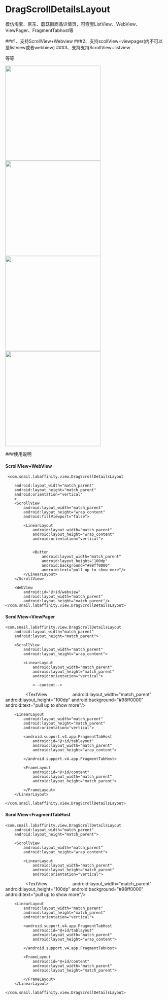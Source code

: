 # DragScrollDetailsLayout
模仿淘宝、京东、蘑菇街商品详情页，可嵌套ListView、WebView、ViewPager、FragmentTabhost等

###1、支持ScrollView+Webview 
###2、支持scollView+viewpager(内不可以是listview或者webbiew)
###3、支持支持ScrollView+listview

等等

<img src="https://github.com/happylishang/DragScrollDetailsLayout/blob/master/video/scrollview%2Bviewpager.gif" width=300></img> 
<img src="https://github.com/happylishang/DragScrollDetailsLayout/blob/master/video/scrollview%2Bfragmenttabhost.gif" width=300></img>
<img src="https://github.com/happylishang/DragScrollDetailsLayout/blob/master/video/scrollview%2Blistview.gif" width=300></img> 
<img src="https://github.com/happylishang/DragScrollDetailsLayout/blob/master/video/scrollview%2Bwebview.gif" width=300></img>

###使用说明

#### ScrollView+WebView

     <com.snail.labaffinity.view.DragScrollDetailsLayout

        android:layout_width="match_parent"
        android:layout_height="match_parent"
        android:orientation="vertical"
        >
        <ScrollView
            android:layout_width="match_parent"
            android:layout_height="wrap_content"
            android:fillViewport="false">

            <LinearLayout
                android:layout_width="match_parent"
                android:layout_height="wrap_content"
                android:orientation="vertical">

           
                <Button
                    android:layout_width="match_parent"
                    android:layout_height="100dp"
                    android:background="#98ff0000"
                    android:text="pull up to show more"/>
            </LinearLayout>
        </ScrollView>

        <WebView
            android:id="@+id/webview"
            android:layout_width="match_parent"
            android:layout_height="match_parent"/>
    </com.snail.labaffinity.view.DragScrollDetailsLayout>
    
#### ScrollView+ViewPager

    <com.snail.labaffinity.view.DragScrollDetailsLayout
        android:layout_width="match_parent"
        android:layout_height="match_parent">

        <ScrollView
            android:layout_width="match_parent"
            android:layout_height="wrap_content">

            <LinearLayout
                android:layout_width="match_parent"
                android:layout_height="match_parent"
                android:orientation="vertical">
                
                <--content-->
                
                 <TextView
                    android:layout_width="match_parent"
                    android:layout_height="100dp"
                    android:background="#98ff0000"
                    android:text="pull up to show more"/>
            </LinearLayout>
        </ScrollView>

        <LinearLayout
            android:layout_width="match_parent"
            android:layout_height="match_parent"
            android:orientation="vertical">

            <android.support.v4.app.FragmentTabHost
                android:id="@+id/tablayout"
                android:layout_width="match_parent"
                android:layout_height="wrap_content">

            </android.support.v4.app.FragmentTabHost>

            <FrameLayout
                android:id="@+id/content"
                android:layout_width="match_parent"
                android:layout_height="match_parent">

            </FrameLayout>
        </LinearLayout>

    </com.snail.labaffinity.view.DragScrollDetailsLayout>
    
#### ScrollView+FragmentTabHost

    <com.snail.labaffinity.view.DragScrollDetailsLayout
        android:layout_width="match_parent"
        android:layout_height="match_parent">

        <ScrollView
            android:layout_width="match_parent"
            android:layout_height="wrap_content">

            <LinearLayout
                android:layout_width="match_parent"
                android:layout_height="match_parent"
                android:orientation="vertical">
  
                 <TextView
                    android:layout_width="match_parent"
                    android:layout_height="100dp"
                    android:background="#98ff0000"
                    android:text="pull up to show more"/>
            </LinearLayout>
        </ScrollView>
       
        <LinearLayout
            android:layout_width="match_parent"
            android:layout_height="match_parent"
            android:orientation="vertical">

            <android.support.v4.app.FragmentTabHost
                android:id="@+id/tablayout"
                android:layout_width="match_parent"
                android:layout_height="wrap_content">

            </android.support.v4.app.FragmentTabHost>

            <FrameLayout
                android:id="@+id/content"
                android:layout_width="match_parent"
                android:layout_height="match_parent">

            </FrameLayout>
        </LinearLayout>

    </com.snail.labaffinity.view.DragScrollDetailsLayout>

